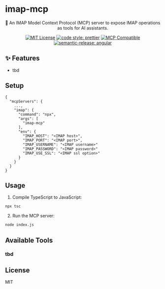 # imap-mcp

<div align="center">

📧 An IMAP Model Context Protocol (MCP) server to expose IMAP operations as tools for AI assistants.

[![MIT License](https://img.shields.io/badge/License-MIT-green.svg)](https://choosealicense.com/licenses/mit/)
[![code style: prettier](https://img.shields.io/badge/code_style-prettier-ff69b4.svg?style=flat-square)](https://github.com/prettier/prettier)
[![MCP Compatible](https://img.shields.io/badge/MCP-Compatible-purple.svg)](https://modelcontextprotocol.io)
[![semantic-release: angular](https://img.shields.io/badge/semantic--release-angular-e10079?logo=semantic-release)](https://github.com/semantic-release/semantic-release)

</div>

## ✨ Features

- tbd

## Setup

```
{
  "mcpServers": {
    ...,
    "imap": {
      "command": "npx",
      "args": [
        "imap-mcp"
      ],
      "env": {
        "IMAP_HOST": "<IMAP host>",
        "IMAP_PORT": "<IMAP port>",
        "IMAP_USERNAME": "<IMAP username>"
        "IMAP_PASSWORD": "<IMAP password>"
        "IMAP_USE_SSL": "<IMAP ssl option>"
      }
    }
  }
}
```

## Usage

1. Compile TypeScript to JavaScript:
```bash
npx tsc
```

2. Run the MCP server:
```bash
node index.js
```

## Available Tools

### tbd

## License

MIT